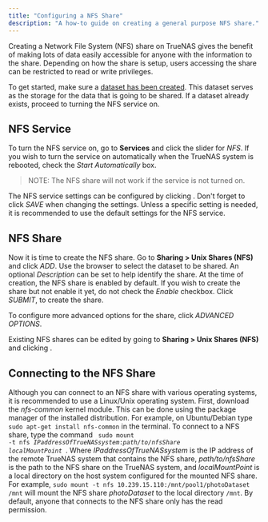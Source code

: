 ```yaml
---
title: "Configuring a NFS Share"
description: "A how-to guide on creating a general purpose NFS share."
---
```


Creating a Network File System (NFS) share on TrueNAS gives the benefit
of making lots of data easily accessible for anyone with the information
to the share. Depending on how the share is setup, users accessing the
share can be restricted to read or write privileges.

To get started, make sure a
<a href="/docs/initial-setup/storage/datasets">dataset has been created</a>.
This dataset serves as the storage for the data that is going to be
shared. If a dataset already exists, proceed to turning the NFS service
on.

## NFS Service

To turn the NFS service on, go to **Services** and click the slider for
*NFS*. If you wish to turn the service on automatically when the TrueNAS
system is rebooted, check the *Start Automatically* box.

> NOTE: The NFS share will not work if the service is not turned on.

The NFS service settings can be configured by clicking
<i class="fas fa-pen"></i>. Don't forget to click *SAVE* when changing
the settings. Unless a specific setting is needed, it is recommended to
use the default settings for the NFS service.

## NFS Share

Now it is time to create the NFS share. Go to
**Sharing > Unix Shares (NFS)** and click *ADD*. Use the browser to
select the dataset to be shared. An optional *Description* can be set to
help identify the share. At the time of creation, the NFS share is
enabled by default. If you wish to create the share but not enable it
yet, do not check the *Enable* checkbox. Click *SUBMIT*, to create the
share.

To configure more advanced options for the share, click
*ADVANCED OPTIONS*.

Existing NFS shares can be edited by going to
**Sharing > Unix Shares (NFS)** and clicking
<i class="fas fa-ellipsis-v"></i>.

## Connecting to the NFS Share

Although you can connect to an NFS share with various operating systems,
it is recommended to use a Linux/Unix operating system. First, download
the *nfs-common* kernel module. This can be done using the package
manager of the installed distribution. For example, on Ubuntu/Debian
type `sudo apt-get install nfs-common` in the terminal. To connect to a
NFS share, type the command
<code>
sudo mount -t nfs <i>IPaddressOfTrueNASsystem</i>:<i>path/to/nfsShare</i> <i>localMountPoint</i>
</code>.
Where *IPaddressOfTrueNASsystem* is the IP address of the remote TrueNAS
system that contains the NFS share, *path/to/nfsShare* is the path to
the NFS share on the TrueNAS system, and *localMountPoint* is a local
directory on the host system configured for the mounted NFS share. For
example, `sudo mount -t nfs 10.239.15.110:/mnt/pool1/photoDataset /mnt`
will mount the NFS share *photoDataset* to the local directory `/mnt`.
By default, anyone that connects to the NFS share only has the read
permission.

